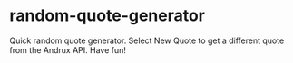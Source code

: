 # random-quote-generator

Quick random quote generator. 
Select New Quote to get a different quote from the Andrux API. 
Have fun!
